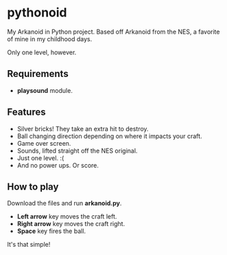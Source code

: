 # pythonoid

My Arkanoid in Python project. Based off Arkanoid from the NES, a favorite of mine in my childhood days.

Only one level, however.

## Requirements

- **playsound** module.

## Features

- Silver bricks! They take an extra hit to destroy.
- Ball changing direction depending on where it impacts your craft.
- Game over screen.
- Sounds, lifted straight off the NES original.
- Just one level. :(
- And no power ups. Or score.

## How to play

Download the files and run **arkanoid.py**.

- **Left arrow** key moves the craft left.
- **Right arrow** key moves the craft right.
- **Space** key fires the ball.

It's that simple!
